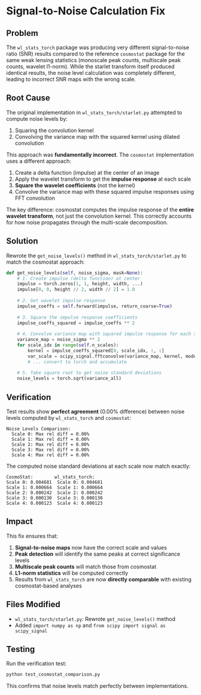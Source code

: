 # Signal-to-Noise Calculation Fix

## Problem
The `wl_stats_torch` package was producing very different signal-to-noise ratio (SNR) results compared to the reference `cosmostat` package for the same weak lensing statistics (monoscale peak counts, multiscale peak counts, wavelet l1-norm). While the starlet transform itself produced identical results, the noise level calculation was completely different, leading to incorrect SNR maps with the wrong scale.

## Root Cause
The original implementation in `wl_stats_torch/starlet.py` attempted to compute noise levels by:
1. Squaring the convolution kernel
2. Convolving the variance map with the squared kernel using dilated convolution

This approach was **fundamentally incorrect**. The `cosmostat` implementation uses a different approach:
1. Create a delta function (impulse) at the center of an image
2. Apply the wavelet transform to get the **impulse response** at each scale
3. **Square the wavelet coefficients** (not the kernel)
4. Convolve the variance map with these squared impulse responses using FFT convolution

The key difference: cosmostat computes the impulse response of the **entire wavelet transform**, not just the convolution kernel. This correctly accounts for how noise propagates through the multi-scale decomposition.

## Solution
Rewrote the `get_noise_levels()` method in `wl_stats_torch/starlet.py` to match the cosmostat approach:

```python
def get_noise_levels(self, noise_sigma, mask=None):
    # 1. Create impulse (delta function) at center
    impulse = torch.zeros(1, 1, height, width, ...)
    impulse[0, 0, height // 2, width // 2] = 1.0
    
    # 2. Get wavelet impulse response
    impulse_coeffs = self.forward(impulse, return_coarse=True)
    
    # 3. Square the impulse response coefficients
    impulse_coeffs_squared = impulse_coeffs ** 2
    
    # 4. Convolve variance map with squared impulse response for each scale
    variance_map = noise_sigma ** 2
    for scale_idx in range(self.n_scales):
        kernel = impulse_coeffs_squared[0, scale_idx, :, :]
        var_scale = scipy_signal.fftconvolve(variance_map, kernel, mode='same')
        # ... convert to torch and accumulate
    
    # 5. Take square root to get noise standard deviations
    noise_levels = torch.sqrt(variance_all)
```

## Verification
Test results show **perfect agreement** (0.00% difference) between noise levels computed by `wl_stats_torch` and `cosmostat`:

```
Noise Levels Comparison:
  Scale 0: Max rel diff = 0.00%
  Scale 1: Max rel diff = 0.00%
  Scale 2: Max rel diff = 0.00%
  Scale 3: Max rel diff = 0.00%
  Scale 4: Max rel diff = 0.00%
```

The computed noise standard deviations at each scale now match exactly:
```
CosmoStat:        wl_stats_torch:
Scale 0: 0.004681  Scale 0: 0.004681
Scale 1: 0.000664  Scale 1: 0.000664
Scale 2: 0.000242  Scale 2: 0.000242
Scale 3: 0.000130  Scale 3: 0.000130
Scale 4: 0.000123  Scale 4: 0.000123
```

## Impact
This fix ensures that:
1. **Signal-to-noise maps** now have the correct scale and values
2. **Peak detection** will identify the same peaks at correct significance levels
3. **Multiscale peak counts** will match those from cosmostat
4. **L1-norm statistics** will be computed correctly
5. Results from `wl_stats_torch` are now **directly comparable** with existing cosmostat-based analyses

## Files Modified
- `wl_stats_torch/starlet.py`: Rewrote `get_noise_levels()` method
- Added `import numpy as np` and `from scipy import signal as scipy_signal`

## Testing
Run the verification test:
```bash
python test_cosmostat_comparison.py
```

This confirms that noise levels match perfectly between implementations.
